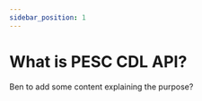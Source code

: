 ```yaml
---
sidebar_position: 1
---
```


# What is PESC CDL API?

Ben to add some content explaining the purpose?
